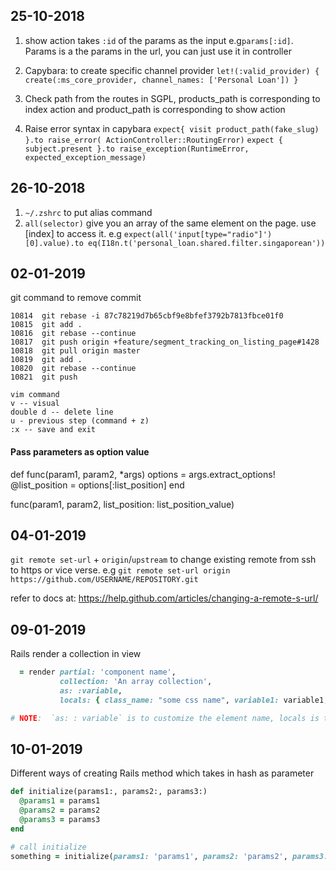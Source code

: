 ## 25-10-2018
1. show action takes `:id` of the params as the input e.g`params[:id]`. Params is a the params in the url, you can just use it in controller
2. Capybara: to create specific channel provider
      `let!(:valid_provider) { create(:ms_core_provider, channel_names: ['Personal Loan']) }`

3. Check path from the routes
      in SGPL, products_path is corresponding to index action and product_path is corresponding to show action
4. Raise error syntax in capybara
    `expect{ visit product_path(fake_slug) }.to raise_error( ActionController::RoutingError)`
    `expect { subject.present }.to raise_exception(RuntimeError, expected_exception_message)`

## 26-10-2018
1. `~/.zshrc` to put alias command
2. `all(selector)` give you an array of the same element on the page. use [index] to access it.
      e.g `expect(all('input[type="radio"]')[0].value).to eq(I18n.t('personal_loan.shared.filter.singaporean'))`

## 02-01-2019
git command to remove commit
```
10814  git rebase -i 87c78219d7b65cbf9e8bfef3792b7813fbce01f0
10815  git add .
10816  git rebase --continue
10817  git push origin +feature/segment_tracking_on_listing_page#1428
10818  git pull origin master
10819  git add .
10820  git rebase --continue
10821  git push

vim command
v -- visual
double d -- delete line
u - previous step (command + z)
:x -- save and exit
```
#### Pass parameters as option value

def func(param1, param2, *args)
  options = args.extract_options!
  @list_position = options[:list_position]
end

func(param1, param2, list_position: list_position_value)

## 04-01-2019
`git remote set-url` + `origin`/`upstream` to change existing remote from ssh to https or vice verse.
e.g `git remote set-url origin https://github.com/USERNAME/REPOSITORY.git`

refer to docs at: https://help.github.com/articles/changing-a-remote-s-url/


## 09-01-2019
Rails render a collection in view
```ruby
  = render partial: 'component name',
           collection: 'An array collection',
           as: :variable,
           locals: { class_name: "some css name", variable1: variable1, variable2: variable2 }

# NOTE:  `as: : variable` is to customize the element name, locals is to pass other data into the component
```

## 10-01-2019
Different ways of creating Rails method which takes in hash as parameter
```ruby
def initialize(params1:, params2:, params3:)
  @params1 = params1
  @params2 = params2
  @params3 = params3
end

# call initialize
something = initialize(params1: 'params1', params2: 'params2', params3: 'params3')
```
